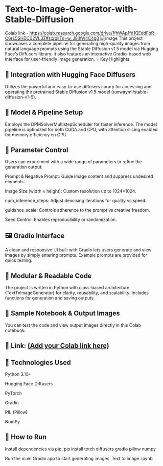 # Text-to-Image-Generator-with-Stable-Diffusion
Colab link - https://colab.research.google.com/drive/1fhWAp1fd1QEddFpR-C6rL5SHDC02VL3Z#scrollTo=w_J8ihW4C4g3
![image](https://github.com/user-attachments/assets/104afbc3-58a3-4dc1-8d29-07873d186230)
This project showcases a complete pipeline for generating high-quality images from natural language prompts using the Stable Diffusion v1.5 model via Hugging Face’s Diffusers library. It also features an interactive Gradio-based web interface for user-friendly image generation.
💡 Key Highlights

## 🔗 Integration with Hugging Face Diffusers
Utilizes the powerful and easy-to-use diffusers library for accessing and operating the pretrained Stable Diffusion v1.5 model (runwayml/stable-diffusion-v1-5).

## 🧠 Model & Pipeline Setup
Employs the DPMSolverMultistepScheduler for faster inference. The model pipeline is optimized for both CUDA and CPU, with attention slicing enabled for memory efficiency on GPU.

## 🧪 Parameter Control
Users can experiment with a wide range of parameters to refine the generation output:

Prompt & Negative Prompt: Guide image content and suppress undesired elements.

Image Size (width × height): Custom resolution up to 1024×1024.

num_inference_steps: Adjust denoising iterations for quality vs speed.

guidance_scale: Controls adherence to the prompt vs creative freedom.

Seed Control: Enables reproducibility or randomization.

## 🖼️ Gradio Interface
A clean and responsive UI built with Gradio lets users generate and view images by simply entering prompts. Example prompts are provided for quick testing.

## 📁 Modular & Readable Code
The project is written in Python with class-based architecture (TextToImageGenerator) for clarity, reusability, and scalability. Includes functions for generation and saving outputs.

## 📌 Sample Notebook & Output Images
You can test the code and view output images directly in this Colab notebook:

## 🔗 Link: [(Add your Colab link here)](https://colab.research.google.com/drive/1fhWAp1fd1QEddFpR-C6rL5SHDC02VL3Z#scrollTo=w_J8ihW4C4g3)

## 🚀 Technologies Used

Python 3.10+

Hugging Face Diffusers

PyTorch

Gradio

PIL (Pillow)

NumPy

## 🔧 How to Run

Install dependencies via pip:
pip install torch diffusers gradio pillow numpy

Run the main Gradio app to start generating images:
Text to image .ipynb
